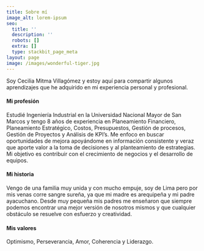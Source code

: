 ```yaml
---
title: Sobre mí
image_alt: lorem-ipsum
seo:
  title: ''
  description: ''
  robots: []
  extra: []
  type: stackbit_page_meta
layout: page
image: /images/wonderful-tiger.jpg
---
```

Soy Cecilia Mitma Villagómez y estoy aquí para compartir algunos aprendizajes que he adquirido en mi experiencia personal y profesional.


#### **Mi profesión**

Estudié Ingeniería Industrial en la Universidad Nacional Mayor de San Marcos y tengo 8 años de experiencia en Planeamiento Financiero, Planeamiento Estratégico, Costos, Presupuestos, Gestión de procesos, Gestión de Proyectos y Análisis de KPI’s. Me enfoco en buscar oportunidades de mejora apoyándome en información consistente y veraz que aporte valor a la toma de decisiones y al planteamiento de estrategias.  Mi objetivo es contribuir con el crecimiento de negocios y el desarrollo de equipos.

#### **Mi historia**

Vengo de una familia muy unida y con mucho empuje, soy de Lima pero por mis venas corre sangre sureña, ya que mi madre es arequipeña y mi padre ayacuchano. Desde muy pequeña mis padres me enseñaron que siempre podemos encontrar una mejor versión de nosotros mismos y que cualquier obstáculo se resuelve con esfuerzo y creatividad.

#### **Mis valores**

Optimismo, Perseverancia, Amor, Coherencia y Liderazgo.
